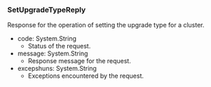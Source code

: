 ### SetUpgradeTypeReply
Response for the operation of setting the upgrade type for a cluster.

- code: System.String
  - Status of the request.
- message: System.String
  - Response message for the request.
- excepshuns: System.String
  - Exceptions encountered by the request.
